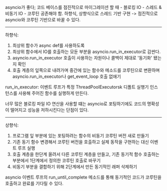 ---
---

asyncio가 좋다; 코드 베이스를 점진적으로 마이그레이션 할 때 - 블로킹 IO - 스레드 & 비동기 IO - 코루틴 공존해야 함.
하향식, 상향식으로 스레드 기반 구현 -> 점진적으로 asyncio와 코루틴 기반으로 바꿀 수 있다.

-------------------
하향식:
1. 최상위 함수가 async def를 사용하도록
2. 최상위 함수에서 IO를 호출하는 모둔 부분을 asyncio.run_in_executor로 감싼다.
3. asyncio.run_in_executor 호출이 사용하는 자원이나 콜백이 제대로 '동기화' 됐는지 확인
4. 호출 계층의 잎쪽으로 내려가며 중간에 있는 함수와 메소드를 코루틴으로 변환하며 asyncio.run_in_executor나 get_event_loop 호출 없애기

run_in_executor: 이벤트 루프가 특정 ThreadPoolExecutorsk 디폴트 실행기 인스턴스를 사용해 주어진 함수를 실행하게 만든다.

너무 많은 블로킹 파일 IO 연산을 사용할 떄는
asyncio로 포팅하기에도 코드의 명확성이 떨어지고 성능을 저하시킨다는 단점이 있다.

------------


상향식:
1. 프로그램 잎 부분에 있는 포팅하려는 함수의 비동기 코루틴 버전 새로 만들기
2. 기존 동기 함수 변경해서 코루틴 버전을 호출하고 실제 동작을 구현하는 대신 이벤트 루프 실행
3. 호출 계층을 한단계 올려서 다른 코루틴 계층을 만들고, 기존 동기적 함수 호출하는 부분에서 1단계에서 정의한 코루틴 호출로 바꾸기
4. 비동기 부분을 결합하기 위해 2단계에서 만든 동기적인 래퍼 삭제하기


asyncio 이벤트 루프의 run_until_complete 메소드를 통해 동기적인 코드가 코루틴을 호출하고 완료를 기다릴 수 있다.

